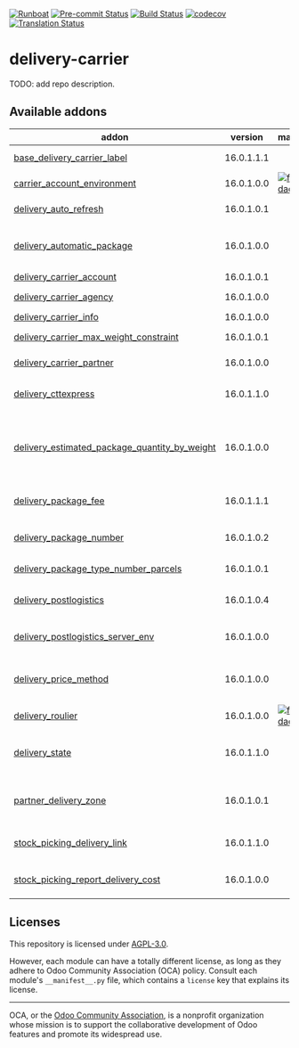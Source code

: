 
[![Runboat](https://img.shields.io/badge/runboat-Try%20me-875A7B.png)](https://runboat.odoo-community.org/builds?repo=OCA/delivery-carrier&target_branch=16.0)
[![Pre-commit Status](https://github.com/OCA/delivery-carrier/actions/workflows/pre-commit.yml/badge.svg?branch=16.0)](https://github.com/OCA/delivery-carrier/actions/workflows/pre-commit.yml?query=branch%3A16.0)
[![Build Status](https://github.com/OCA/delivery-carrier/actions/workflows/test.yml/badge.svg?branch=16.0)](https://github.com/OCA/delivery-carrier/actions/workflows/test.yml?query=branch%3A16.0)
[![codecov](https://codecov.io/gh/OCA/delivery-carrier/branch/16.0/graph/badge.svg)](https://codecov.io/gh/OCA/delivery-carrier)
[![Translation Status](https://translation.odoo-community.org/widgets/delivery-carrier-16-0/-/svg-badge.svg)](https://translation.odoo-community.org/engage/delivery-carrier-16-0/?utm_source=widget)

<!-- /!\ do not modify above this line -->

# delivery-carrier

TODO: add repo description.

<!-- /!\ do not modify below this line -->

<!-- prettier-ignore-start -->

[//]: # (addons)

Available addons
----------------
addon | version | maintainers | summary
--- | --- | --- | ---
[base_delivery_carrier_label](base_delivery_carrier_label/) | 16.0.1.1.1 |  | Base module for carrier labels
[carrier_account_environment](carrier_account_environment/) | 16.0.1.0.0 | [![florian-dacosta](https://github.com/florian-dacosta.png?size=30px)](https://github.com/florian-dacosta) | Configure carriers with server_environment_files
[delivery_auto_refresh](delivery_auto_refresh/) | 16.0.1.0.1 |  | Auto-refresh delivery price in sales orders
[delivery_automatic_package](delivery_automatic_package/) | 16.0.1.0.0 |  | Allows to set a delivery package automatically when sending to shipper.
[delivery_carrier_account](delivery_carrier_account/) | 16.0.1.0.1 |  | Delivery Carrier Account
[delivery_carrier_agency](delivery_carrier_agency/) | 16.0.1.0.0 |  | Add a model for Carrier Agencies
[delivery_carrier_info](delivery_carrier_info/) | 16.0.1.0.0 |  | Add code on carrier
[delivery_carrier_max_weight_constraint](delivery_carrier_max_weight_constraint/) | 16.0.1.0.1 |  | Constrain package maximum weight
[delivery_carrier_partner](delivery_carrier_partner/) | 16.0.1.0.0 |  | Add a partner in the delivery carrier
[delivery_cttexpress](delivery_cttexpress/) | 16.0.1.1.0 |  | Delivery Carrier implementation for CTT Express API
[delivery_estimated_package_quantity_by_weight](delivery_estimated_package_quantity_by_weight/) | 16.0.1.0.0 |  | Compute the amount of packages a picking out should have depending on the weight of the products and the limit fixed by the carrier
[delivery_package_fee](delivery_package_fee/) | 16.0.1.1.1 |  | Add fees on delivered packages on shipping methods
[delivery_package_number](delivery_package_number/) | 16.0.1.0.2 |  | Set or compute number of packages for a picking
[delivery_package_type_number_parcels](delivery_package_type_number_parcels/) | 16.0.1.0.1 |  | Number of parcels in a package type
[delivery_postlogistics](delivery_postlogistics/) | 16.0.1.0.4 |  | Print PostLogistics shipping labels using the Barcode web service
[delivery_postlogistics_server_env](delivery_postlogistics_server_env/) | 16.0.1.0.0 |  | Server Environment layer for Delivery Postlogistics
[delivery_price_method](delivery_price_method/) | 16.0.1.0.0 |  | Provides fields to be able to contemplate the tracking statesand also adds a global fields
[delivery_roulier](delivery_roulier/) | 16.0.1.0.0 | [![florian-dacosta](https://github.com/florian-dacosta.png?size=30px)](https://github.com/florian-dacosta) | Integration of multiple carriers
[delivery_state](delivery_state/) | 16.0.1.1.0 |  | Provides fields to be able to contemplate the tracking statesand also adds a global fields
[partner_delivery_zone](partner_delivery_zone/) | 16.0.1.0.1 |  | This module allows to create partner delivery zones for physical products
[stock_picking_delivery_link](stock_picking_delivery_link/) | 16.0.1.1.0 |  | Adds link to the delivery on all intermediate operations.
[stock_picking_report_delivery_cost](stock_picking_report_delivery_cost/) | 16.0.1.0.0 |  | Show delivery cost in delivery slip and picking operations reports

[//]: # (end addons)

<!-- prettier-ignore-end -->

## Licenses

This repository is licensed under [AGPL-3.0](LICENSE).

However, each module can have a totally different license, as long as they adhere to Odoo Community Association (OCA)
policy. Consult each module's `__manifest__.py` file, which contains a `license` key
that explains its license.

----
OCA, or the [Odoo Community Association](http://odoo-community.org/), is a nonprofit
organization whose mission is to support the collaborative development of Odoo features
and promote its widespread use.
